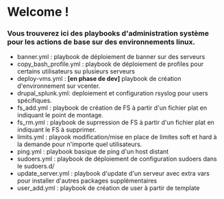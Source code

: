 # Welcome !

### Vous trouverez ici des playbooks d'administration système pour les actions de base sur des environnements linux.

* banner.yml : playbook de déploiement de banner sur des serveurs
* copy_bash_profile.yml : playbook de déploiement de profiles pour certains utilisateurs su plusieurs serveurs
* deploy-vms.yml : <strong>[en phase de dev]</strong> playbook de création d'environnement sur vcenter.
* drupal_splunk.yml: deploiement et configuration rsyslog pour users spécifiques.
* fs_add.yml : playbook de création de FS à partir d'un fichier plat en indiquant le point de montage.
* fs_rm.yml : playbook de suprression de FS à partir d'un fichier plat en indiquant le FS à supprimer.
* limits.yml : playook modification/mise en place de limites soft et hard à la demande pour n'importe quel utilisateurs.
* ping.yml : playbook basique de ping d'un host distant
* sudoers.yml : playbook de déploiement de configuration sudoers dans le sudoers.d/
* update_server.yml : playbook d'update d'un serveur avec extra vars pour installer d'autres packages supplémentaires
* user_add.yml : playbook de création de user à partir de template 
